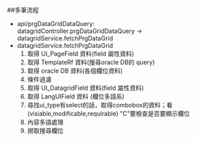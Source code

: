 ##多筆流程
- api/prgDataGridDataQuery:  
    datagridController.prgDataGridDataQuery -> datagridService.fetchPrgDataGrid
- datagridService.fetchPrgDataGrid
    1. 取得 UI_PageField 資料(field 屬性資料)
    2. 取得 TemplateRf 資料(搜尋oracle DB的 query)
    3. 取得 oracle DB 資料(各個欄位資料)
    4. 條件過濾
    5. 取得 UI_DatagridField 資料(field 屬性資料)
    6. 取得 LangUIField 資料 (欄位多語系)
    7. 尋找ui_type有select的話，取得combobox的資料；看(visiable,modificable,requirable) "C"要檢查是否要顯示欄位
    8. 內容多語處理
    9. 撈取搜尋欄位